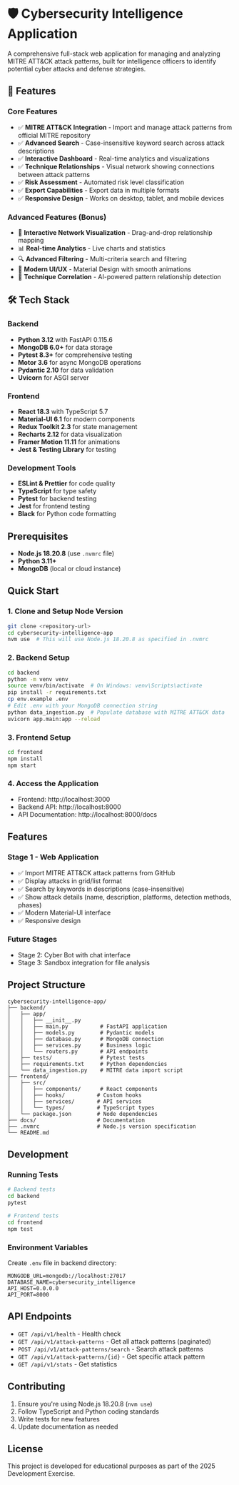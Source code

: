 # 🛡️ Cybersecurity Intelligence Application

A comprehensive full-stack web application for managing and analyzing MITRE ATT&CK attack patterns, built for intelligence officers to identify potential cyber attacks and defense strategies.

## 🚀 Features

### Core Features
- ✅ **MITRE ATT&CK Integration** - Import and manage attack patterns from official MITRE repository
- ✅ **Advanced Search** - Case-insensitive keyword search across attack descriptions
- ✅ **Interactive Dashboard** - Real-time analytics and visualizations
- ✅ **Technique Relationships** - Visual network showing connections between attack patterns
- ✅ **Risk Assessment** - Automated risk level classification
- ✅ **Export Capabilities** - Export data in multiple formats
- ✅ **Responsive Design** - Works on desktop, tablet, and mobile devices

### Advanced Features (Bonus)
- 🎯 **Interactive Network Visualization** - Drag-and-drop relationship mapping
- 📊 **Real-time Analytics** - Live charts and statistics
- 🔍 **Advanced Filtering** - Multi-criteria search and filtering
- 📱 **Modern UI/UX** - Material Design with smooth animations
- 🔗 **Technique Correlation** - AI-powered pattern relationship detection

## 🛠️ Tech Stack

### Backend
- **Python 3.12** with FastAPI 0.115.6
- **MongoDB 6.0+** for data storage
- **Pytest 8.3+** for comprehensive testing
- **Motor 3.6** for async MongoDB operations
- **Pydantic 2.10** for data validation
- **Uvicorn** for ASGI server

### Frontend
- **React 18.3** with TypeScript 5.7
- **Material-UI 6.1** for modern components
- **Redux Toolkit 2.3** for state management
- **Recharts 2.12** for data visualization
- **Framer Motion 11.11** for animations
- **Jest & Testing Library** for testing

### Development Tools
- **ESLint & Prettier** for code quality
- **TypeScript** for type safety
- **Pytest** for backend testing
- **Jest** for frontend testing
- **Black** for Python code formatting

## Prerequisites

- **Node.js 18.20.8** (use `.nvmrc` file)
- **Python 3.11+**
- **MongoDB** (local or cloud instance)

## Quick Start

### 1. Clone and Setup Node Version
```bash
git clone <repository-url>
cd cybersecurity-intelligence-app
nvm use  # This will use Node.js 18.20.8 as specified in .nvmrc
```

### 2. Backend Setup
```bash
cd backend
python -m venv venv
source venv/bin/activate  # On Windows: venv\Scripts\activate
pip install -r requirements.txt
cp env.example .env
# Edit .env with your MongoDB connection string
python data_ingestion.py  # Populate database with MITRE ATT&CK data
uvicorn app.main:app --reload
```

### 3. Frontend Setup
```bash
cd frontend
npm install
npm start
```

### 4. Access the Application
- Frontend: http://localhost:3000
- Backend API: http://localhost:8000
- API Documentation: http://localhost:8000/docs

## Features

### Stage 1 - Web Application
- ✅ Import MITRE ATT&CK attack patterns from GitHub
- ✅ Display attacks in grid/list format
- ✅ Search by keywords in descriptions (case-insensitive)
- ✅ Show attack details (name, description, platforms, detection methods, phases)
- ✅ Modern Material-UI interface
- ✅ Responsive design

### Future Stages
- Stage 2: Cyber Bot with chat interface
- Stage 3: Sandbox integration for file analysis

## Project Structure

```
cybersecurity-intelligence-app/
├── backend/
│   ├── app/
│   │   ├── __init__.py
│   │   ├── main.py          # FastAPI application
│   │   ├── models.py        # Pydantic models
│   │   ├── database.py      # MongoDB connection
│   │   ├── services.py      # Business logic
│   │   └── routers.py       # API endpoints
│   ├── tests/               # Pytest tests
│   ├── requirements.txt     # Python dependencies
│   └── data_ingestion.py    # MITRE data import script
├── frontend/
│   ├── src/
│   │   ├── components/      # React components
│   │   ├── hooks/          # Custom hooks
│   │   ├── services/       # API services
│   │   └── types/          # TypeScript types
│   └── package.json        # Node dependencies
├── docs/                   # Documentation
├── .nvmrc                  # Node.js version specification
└── README.md
```

## Development

### Running Tests
```bash
# Backend tests
cd backend
pytest

# Frontend tests
cd frontend
npm test
```

### Environment Variables
Create `.env` file in backend directory:
```
MONGODB_URL=mongodb://localhost:27017
DATABASE_NAME=cybersecurity_intelligence
API_HOST=0.0.0.0
API_PORT=8000
```

## API Endpoints

- `GET /api/v1/health` - Health check
- `GET /api/v1/attack-patterns` - Get all attack patterns (paginated)
- `POST /api/v1/attack-patterns/search` - Search attack patterns
- `GET /api/v1/attack-patterns/{id}` - Get specific attack pattern
- `GET /api/v1/stats` - Get statistics

## Contributing

1. Ensure you're using Node.js 18.20.8 (`nvm use`)
2. Follow TypeScript and Python coding standards
3. Write tests for new features
4. Update documentation as needed

## License

This project is developed for educational purposes as part of the 2025 Development Exercise.
